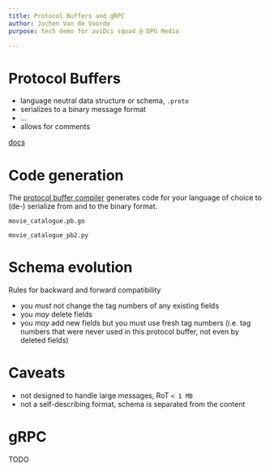 ```yaml
---
title: Protocol Buffers and gRPC
author: Jochen Van de Voorde
purpose: tech demo for aviDci squad @ DPG Media

---
```


# Protocol Buffers

* language neutral data structure or schema, `.proto`
* serializes to a binary message format
* ...
* allows for comments

[docs](https://developers.google.com/protocol-buffers/docs/overview)


# Code generation

The [protocol buffer compiler](https://grpc.io/docs/protoc-installation/) generates code for your language of choice to (de-) serialize from and to the binary format.

`movie_catalogue.pb.go`

`movie_catalogue_pb2.py`

# Schema evolution

Rules for backward and forward compatibility

* you *must* not change the tag numbers of any existing fields
* you *may* delete fields
* you *may* add new fields but you must use fresh tag numbers (i.e. tag numbers that were never used in this protocol buffer, not even by deleted fields)

# Caveats

* not designed to handle large messages, RoT `< 1 MB`
* not a self-describing format, schema is separated from the content

# gRPC

TODO
